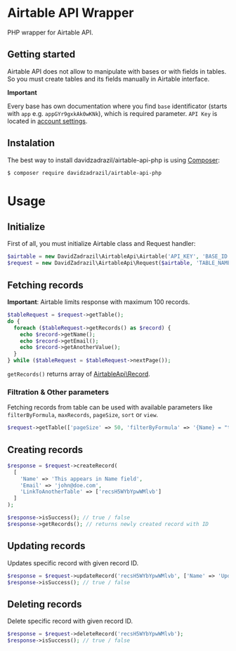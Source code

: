 # Airtable API Wrapper
PHP wrapper for Airtable API. 


## Getting started

Airtable API does not allow to manipulate with bases or with fields in tables. So you must create tables and its fields manually in Airtable interface.

**Important**

Every base has own documentation where you find `base` identificator (starts with `app` e.g. `appGYr9gxkAk0wKNk`), which is required parameter. `API Key` is located in [account settings](https://airtable.com/account).

## Instalation

The best way to install davidzadrazil/airtable-api-php is using  [Composer](http://getcomposer.org/):

```sh
$ composer require davidzadrazil/airtable-api-php
```

# Usage
## Initialize
First of all, you must initialize Airtable class and Request handler:
```php
$airtable = new DavidZadrazil\AirtableApi\Airtable('API_KEY', 'BASE_ID');
$request = new DavidZadrazil\AirtableApi\Request($airtable, 'TABLE_NAME');
```

## Fetching records
**Important**:
Airtable limits response with maximum 100 records. 
```php
$tableRequest = $request->getTable();
do {
  foreach ($tableRequest->getRecords() as $record) {
    echo $record->getName();
    echo $record->getEmail();
    echo $record->getAnotherValue();
  }
} while ($tableRequest = $tableRequest->nextPage());
```

`getRecords()` returns array of [AirtableApi\Record](https://github.com/DavidZadrazil/airtable-api-php/blob/master/src/Record.php).

### Filtration & Other parameters
Fetching records from table can be used with available parameters like `filterByFormula`, `maxRecords`, `pageSize`, `sort` or `view`.
```php
$request->getTable(['pageSize' => 50, 'filterByFormula' => '{Name} = "test"']);
```

## Creating records
```php
$response = $request->createRecord(
  [
    'Name' => 'This appears in Name field',
    'Email' => 'john@doe.com',
    'LinkToAnotherTable' => ['recsH5WYbYpwWMlvb']
  ]
);

$response->isSuccess(); // true / false
$response->getRecords(); // returns newly created record with ID

```

## Updating records
Updates specific record with given record ID.
```php
$response = $request->updateRecord('recsH5WYbYpwWMlvb', ['Name' => 'Updated value']);
$response->isSuccess(); // true / false
```

## Deleting records
Delete specific record with given record ID.
```php
$response = $request->deleteRecord('recsH5WYbYpwWMlvb');
$response->isSuccess(); // true / false
```
